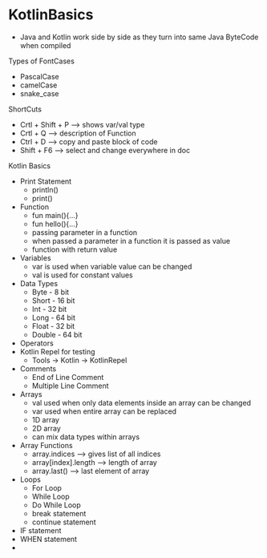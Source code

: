 # KotlinBasics

- Java and Kotlin work side by side as they turn into same Java ByteCode when compiled

Types of FontCases
- PascalCase
- camelCase
- snake_case


ShortCuts
- Crtl + Shift + P --> shows var/val type
- Crtl + Q --> description of Function
- Ctrl + D --> copy and paste block of code
- Shift + F6 --> select and change everywhere in doc

Kotlin Basics

- Print Statement 
   - println()
   - print()
- Function
   - fun main(){...}
   - fun hello(){...}
   - passing parameter in a function
   - when passed a parameter in a function it is passed as value
   - function with return value
- Variables
  - var is used when variable value can be changed
  - val is used for constant values
- Data Types
  - Byte - 8 bit
  - Short - 16 bit
  - Int - 32 bit
  - Long - 64 bit
  - Float - 32 bit
  - Double - 64 bit
- Operators
- Kotlin Repel for testing
  - Tools -> Kotlin -> KotlinRepel
- Comments
  - End of Line Comment
  - Multiple Line Comment
- Arrays
  - val used when only data elements inside an array can be changed
  - var used when entire array can be replaced
  - 1D array
  - 2D array
  - can mix data types within arrays
- Array Functions
  - array.indices --> gives list of all indices
  - array[index].length --> length of array
  - array.last() --> last element of array
- Loops
  - For Loop
  - While Loop
  - Do While Loop
  - break statement
  - continue statement
- IF statement
- WHEN statement
- 

